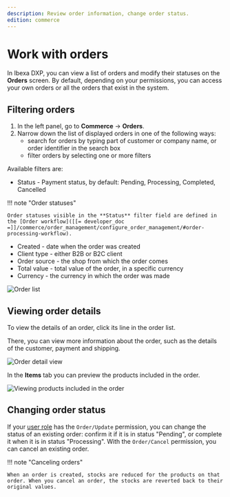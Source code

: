 ```yaml
---
description: Review order information, change order status.
edition: commerce
---
```


# Work with orders

In Ibexa DXP, you can view a list of orders and modify their statuses on the **Orders** screen.
By default, depending on your permissions, you can access your own orders or all the orders that exist in the system.

## Filtering orders

1. In the left panel, go to **Commerce** -> **Orders**.
2. Narrow down the list of displayed orders in one of the following ways:
    - search for orders by typing part of customer or company name, or order identifier in the search box
    - filter orders by selecting one or more filters

Available filters are:

- Status - Payment status, by default: Pending, Processing, Completed, Cancelled

!!! note "Order statuses"

    Order statuses visible in the **Status** filter field are defined in the [Order workflow]([[= developer_doc =]]/commerce/order_management/configure_order_management/#order-processing-workflow).

- Created - date when the order was created
- Client type - either B2B or B2C client
- Order source - the shop from which the order comes
- Total value - total value of the order, in a specific currency
- Currency - the currency in which the order was made

![Order list](order_list.png)

## Viewing order details

To view the details of an order, click its line in the order list.

There, you can view more information about the order, such as the details of the customer, payment and shipping.

![Order detail view](order_detail_view.png)

In the **Items** tab you can preview the products included in the order.

![Viewing products included in the order](order_detail_items.png)

## Changing order status

If your [user role](work_with_permissions.md) has the `Order/Update` permission, you can change the status of an existing order:
confirm it if it is in status "Pending", or complete it when it is in status "Processing".
With the `Order/Cancel` permission, you can cancel an existing order.

!!! note "Canceling orders"

    When an order is created, stocks are reduced for the products on that order. When you cancel an order, the stocks are reverted back to their original values.

